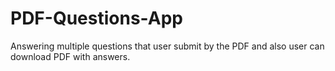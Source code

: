# PDF-Questions-App
Answering multiple questions that user submit by the PDF and also user can download PDF with answers.
